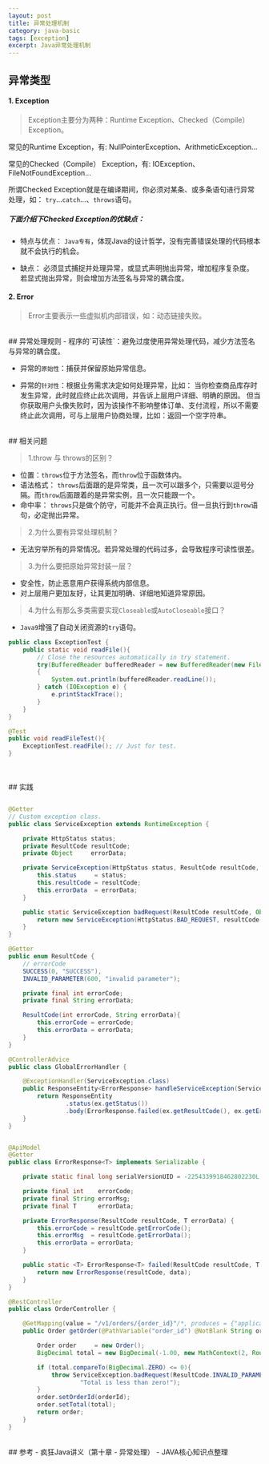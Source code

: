 ```yaml
---
layout: post
title: 异常处理机制
category: java-basic
tags: [exception]
excerpt: Java异常处理机制
---
```

## 异常类型
#### 1. Exception
>Exception主要分为两种：Runtime Exception、Checked（Compile） Exception。

常见的Runtime Exception，有: NullPointerException、ArithmeticException...

常见的Checked（Compile） Exception，有: IOException、FileNotFoundException...

所谓Checked Exception就是在编译期间，你必须对某条、或多条语句进行异常处理，如： `try`...`catch`...、`throws`语句。

##### 下面介绍下Checked Exception的优缺点：

- 特点与优点： `Java专有`，体现Java的设计哲学，没有完善错误处理的代码根本就不会执行的机会。  

- 缺点：
必须显式捕捉并处理异常，或显式声明抛出异常，增加程序复杂度。
若显式抛出异常，则会增加方法签名与异常的耦合度。  

#### 2. Error
>Error主要表示一些虚拟机内部错误，如：动态链接失败。  

<br>
##  异常处理规则
- 程序的`可读性`：避免过度使用异常处理代码，减少方法签名与异常的耦合度。  

- 异常的`原始性`：捕获并保留原始异常信息。  

- 异常的`针对性`：根据业务需求决定如何处理异常，比如：
当你检查商品库存时发生异常，此时就应终止此次调用，并告诉上层用户详细、明确的原因。
但当你获取用户头像失败时，因为该操作不影响整体订单、支付流程，所以不需要终止此次调用，可与上层用户协商处理，比如：返回一个空字符串。  

<br>
##  相关问题  

> 1.throw 与 throws的区别？  

- 位置：`throws`位于方法签名，而`throw`位于函数体内。
- 语法格式：
`throws`后面跟的是异常类，且一次可以跟多个，只需要以逗号分隔。而`throw`后面跟着的是异常实例，且一次只能跟一个。
- 命中率：
`throws`只是做个防守，可能并不会真正执行。但一旦执行到`throw`语句，必定抛出异常。

> 2.为什么要有异常处理机制？  

- 无法穷举所有的异常情况。若异常处理的代码过多，会导致程序可读性很差。

> 3.为什么要把原始异常封装一层？  

- 安全性，防止恶意用户获得系统内部信息。
- 对上层用户更加友好，让其更加明确、详细地知道异常原因。

> 4.为什么有那么多类需要实现`Closeable`或`AutoCloseable`接口？  

- `Java9`增强了自动关闭资源的`try`语句。

```java
public class ExceptionTest {
    public static void readFile(){
        // Close the resources automatically in try statement.
        try(BufferedReader bufferedReader = new BufferedReader(new FileReader("justForTest.txt")))
        {
            System.out.println(bufferedReader.readLine());
        } catch (IOException e) {
            e.printStackTrace();
        }
    }
}

@Test
public void readFileTest(){
    ExceptionTest.readFile(); // Just for test.
}
```
<br>
<br>
##  实践
 

```java

@Getter
// Custom exception class.
public class ServiceException extends RuntimeException {

    private HttpStatus status;
    private ResultCode resultCode;
    private Object     errorData;

    private ServiceException(HttpStatus status, ResultCode resultCode, Object errorData){
        this.status     = status;
        this.resultCode = resultCode;
        this.errorData  = errorData;
    }

    public static ServiceException badRequest(ResultCode resultCode, Object errorData){
        return new ServiceException(HttpStatus.BAD_REQUEST, resultCode, errorData);
    }
}

@Getter
public enum ResultCode {
    // errorCode
    SUCCESS(0, "SUCCESS"),
    INVALID_PARAMETER(600, "invalid parameter");

    private final int errorCode;
    private final String errorData;

    ResultCode(int errorCode, String errorData){
        this.errorCode = errorCode;
        this.errorData = errorData;
    }
}

@ControllerAdvice
public class GlobalErrorHandler {

    @ExceptionHandler(ServiceException.class)
    public ResponseEntity<ErrorResponse> handleServiceException(ServiceException ex){
        return ResponseEntity
                .status(ex.getStatus())
                .body(ErrorResponse.failed(ex.getResultCode(), ex.getErrorData()));
    }
}


@ApiModel
@Getter
public class ErrorResponse<T> implements Serializable {

    private static final long serialVersionUID = -2254339918462802230L;

    private final int    errorCode;
    private final String errorMsg;
    private final T      errorData;

    private ErrorResponse(ResultCode resultCode, T errorData) {
        this.errorCode = resultCode.getErrorCode();
        this.errorMsg  = resultCode.getErrorData();
        this.errorData = errorData;
    }

    public static <T> ErrorResponse<T> failed(ResultCode resultCode, T data){
        return new ErrorResponse(resultCode, data);
    }
}

@RestController
public class OrderController {

    @GetMapping(value = "/v1/orders/{order_id}"/*, produces = {"application/toString", "application/json"}*/)
    public Order getOrder(@PathVariable("order_id") @NotBlank String orderId){

        Order order     = new Order();
        BigDecimal total = new BigDecimal(-1.00, new MathContext(2, RoundingMode.HALF_UP));

        if (total.compareTo(BigDecimal.ZERO) <= 0){
            throw ServiceException.badRequest(ResultCode.INVALID_PARAMETER,
                    "Total is less than zero!");
        }
        order.setOrderId(orderId);
        order.setTotal(total);
        return order;
    }
}
```
<br>
##  参考
- 疯狂Java讲义（第十章 - 异常处理）
- JAVA核心知识点整理